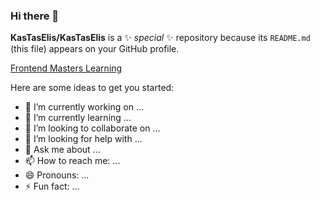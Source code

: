 ### Hi there 👋

**KasTasElis/KasTasElis** is a ✨ _special_ ✨ repository because its `README.md` (this file) appears on your GitHub profile.

[Frontend Masters Learning](https://frontendmasters.com/u/Eli_Tamosauskas) 

Here are some ideas to get you started:

- 🔭 I’m currently working on ...
- 🌱 I’m currently learning ...
- 👯 I’m looking to collaborate on ...
- 🤔 I’m looking for help with ...
- 💬 Ask me about ...
- 📫 How to reach me: ...
- 😄 Pronouns: ...  
- ⚡ Fun fact: ...
